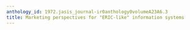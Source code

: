 ```yaml
---
anthology_id: 1972.jasis_journal-ir0anthology0volumeA23A6.3
title: Marketing perspectives for "ERIC-like" information systems
---
```

